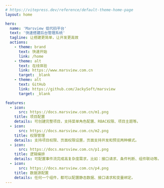 ```yaml
---
# https://vitepress.dev/reference/default-theme-home-page
layout: home

hero:
  name: 'Marsview 低代码平台'
  text: '快速搭建后台管理系统'
  tagline: 让搭建更简单，让开发更高效
  actions:
    - theme: brand
      text: 快速开始
      link: /home
    - theme: alt
      text: 在线体验
      link: https://www.marsview.com.cn
      target: _blank
    - theme: alt
      text: GitHub
      link: https://github.com/JackySoft/marsview
      target: _blank

features:
  - icon:
      src: https://docs.marsview.com.cn/m1.png
    title: 项目配置
    details: 可创建完整项目，支持菜单角色配置、RBAC权限、项目主题等。
  - icon:
      src: https://docs.marsview.com.cn/m2.png
    title: 权限管理
    details: 支持项目权限、页面权限设置，页面支持开发和预览两种模式。
  - icon:
      src: https://docs.marsview.com.cn/p1.png
    title: 逻辑编排
    details: 可配置事件流完成高复杂度需求，比如：接口请求、条件判断、组件联动等。
  - icon:
      src: https://docs.marsview.com.cn/p4.png
    title: 数据源配置
    details: 任何一个组件，都可以配置静态数据、接口请求和变量绑定。
---
```

